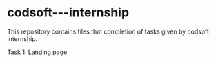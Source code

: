 # codsoft---internship
This repository contains files that completion of tasks given by codsoft internship.

Task 1:
Landing page
